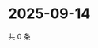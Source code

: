 # 2025-09-14

共 0 条

<!-- BEGIN ZHIHUVIDEO -->
<!-- 最后更新时间 Sun Sep 14 2025 15:10:08 GMT+0800 (China Standard Time) -->

<!-- END ZHIHUVIDEO -->
